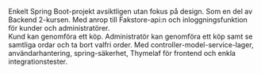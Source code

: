 Enkelt Spring Boot-projekt avsiktligen utan fokus på design. Som en del av Backend 2-kursen. 
Med anrop till Fakstore-api:n och inloggningsfunktion för kunder och administratörer.     
Kund kan genomföra ett köp. Administratör kan genomföra ett köp samt se samtliga ordar och ta bort valfri order.
Med controller-model-service-lager, användarhantering, spring-säkerhet, Thymelaf för frontend och enkla integrationstester.